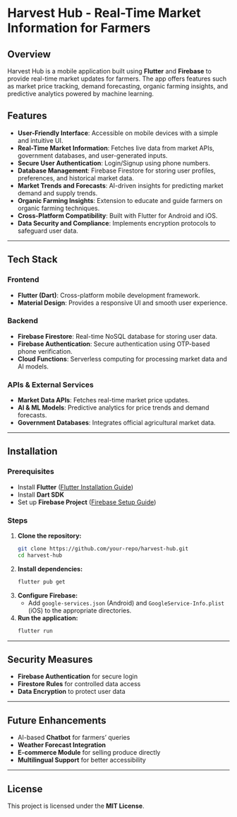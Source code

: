 # Harvest Hub - Real-Time Market Information for Farmers

## Overview
Harvest Hub is a mobile application built using **Flutter** and **Firebase** to provide real-time market updates for farmers. The app offers features such as market price tracking, demand forecasting, organic farming insights, and predictive analytics powered by machine learning.

## Features
- **User-Friendly Interface**: Accessible on mobile devices with a simple and intuitive UI.
- **Real-Time Market Information**: Fetches live data from market APIs, government databases, and user-generated inputs.
- **Secure User Authentication**: Login/Signup using phone numbers.
- **Database Management**: Firebase Firestore for storing user profiles, preferences, and historical market data.
- **Market Trends and Forecasts**: AI-driven insights for predicting market demand and supply trends.
- **Organic Farming Insights**: Extension to educate and guide farmers on organic farming techniques.
- **Cross-Platform Compatibility**: Built with Flutter for Android and iOS.
- **Data Security and Compliance**: Implements encryption protocols to safeguard user data.

---
## Tech Stack
### Frontend
- **Flutter (Dart)**: Cross-platform mobile development framework.
- **Material Design**: Provides a responsive UI and smooth user experience.

### Backend
- **Firebase Firestore**: Real-time NoSQL database for storing user data.
- **Firebase Authentication**: Secure authentication using OTP-based phone verification.
- **Cloud Functions**: Serverless computing for processing market data and AI models.

### APIs & External Services
- **Market Data APIs**: Fetches real-time market price updates.
- **AI & ML Models**: Predictive analytics for price trends and demand forecasts.
- **Government Databases**: Integrates official agricultural market data.

---
## Installation
### Prerequisites
- Install **Flutter** ([Flutter Installation Guide](https://flutter.dev/docs/get-started/install))
- Install **Dart SDK**
- Set up **Firebase Project** ([Firebase Setup Guide](https://firebase.google.com/docs/flutter/setup))

### Steps
1. **Clone the repository:**
   ```sh
   git clone https://github.com/your-repo/harvest-hub.git
   cd harvest-hub
   ```
2. **Install dependencies:**
   ```sh
   flutter pub get
   ```
3. **Configure Firebase:**
   - Add `google-services.json` (Android) and `GoogleService-Info.plist` (iOS) to the appropriate directories.
4. **Run the application:**
   ```sh
   flutter run
   ```


---
## Security Measures
- **Firebase Authentication** for secure login
- **Firestore Rules** for controlled data access
- **Data Encryption** to protect user data

---
## Future Enhancements
- AI-based **Chatbot** for farmers’ queries
- **Weather Forecast Integration**
- **E-commerce Module** for selling produce directly
- **Multilingual Support** for better accessibility

---
## License
This project is licensed under the **MIT License**.
